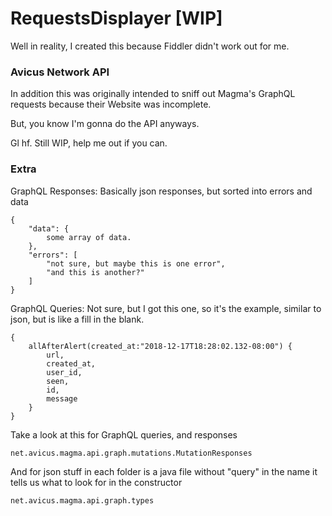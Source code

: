 # RequestsDisplayer [WIP]
Well in reality, I created this because Fiddler didn't work out for me.

### Avicus Network API
In addition this was originally intended to sniff out Magma's GraphQL requests because their Website was incomplete.

But, you know I'm gonna do the API anyways.

Gl hf. Still WIP, help me out if you can.

### Extra
GraphQL Responses: Basically json responses, but sorted into errors and data
```
{
    "data": {
        some array of data.
    },
    "errors": [
        "not sure, but maybe this is one error",
        "and this is another?"
    ]
}
```

GraphQL Queries: Not sure, but I got this one, so it's the example, similar to json, but is like a fill in the blank.
```
{
    allAfterAlert(created_at:"2018-12-17T18:28:02.132-08:00") {
        url,
        created_at,
        user_id,
        seen,
        id,
        message
    }
}
```

Take a look at this for GraphQL queries, and responses
```
net.avicus.magma.api.graph.mutations.MutationResponses
```

And for json stuff in each folder is a java file without "query" in the name it tells us what to look for in the constructor
```
net.avicus.magma.api.graph.types
```
